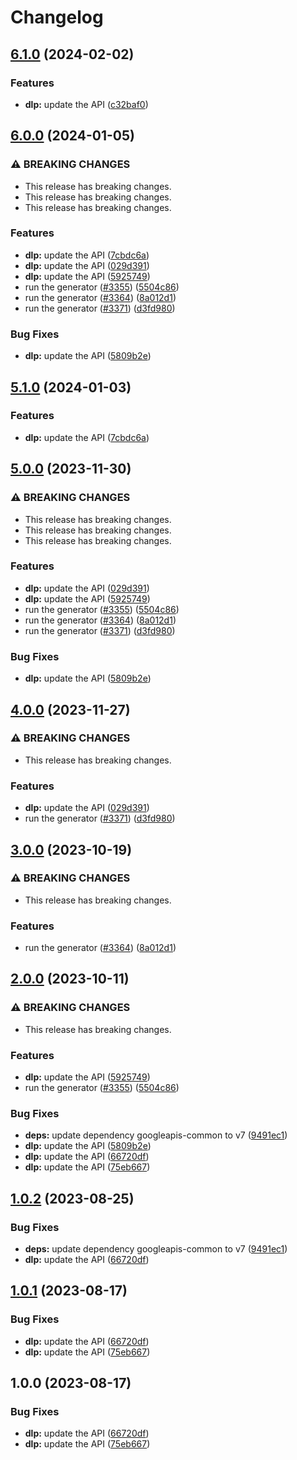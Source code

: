 # Changelog

## [6.1.0](https://github.com/googleapis/google-api-nodejs-client/compare/dlp-v6.0.0...dlp-v6.1.0) (2024-02-02)


### Features

* **dlp:** update the API ([c32baf0](https://github.com/googleapis/google-api-nodejs-client/commit/c32baf03aeee40bae4944e45c50e8e9bfc7cafd6))

## [6.0.0](https://github.com/googleapis/google-api-nodejs-client/compare/dlp-v5.1.0...dlp-v6.0.0) (2024-01-05)


### ⚠ BREAKING CHANGES

* This release has breaking changes.
* This release has breaking changes.
* This release has breaking changes.

### Features

* **dlp:** update the API ([7cbdc6a](https://github.com/googleapis/google-api-nodejs-client/commit/7cbdc6aaf4cf23b80085765599259cca5ed28db1))
* **dlp:** update the API ([029d391](https://github.com/googleapis/google-api-nodejs-client/commit/029d391a743f7e30a89496dfe3b38e7df0dce3c8))
* **dlp:** update the API ([5925749](https://github.com/googleapis/google-api-nodejs-client/commit/5925749d8d55068a61998a0677edca1618b1c86f))
* run the generator ([#3355](https://github.com/googleapis/google-api-nodejs-client/issues/3355)) ([5504c86](https://github.com/googleapis/google-api-nodejs-client/commit/5504c86fd61740886047320e2ed70f02a164acd7))
* run the generator ([#3364](https://github.com/googleapis/google-api-nodejs-client/issues/3364)) ([8a012d1](https://github.com/googleapis/google-api-nodejs-client/commit/8a012d18c1dd5499a087b114eda0f2c22baef203))
* run the generator ([#3371](https://github.com/googleapis/google-api-nodejs-client/issues/3371)) ([d3fd980](https://github.com/googleapis/google-api-nodejs-client/commit/d3fd980907c318048c7ee471c38033cf529a3c04))


### Bug Fixes

* **dlp:** update the API ([5809b2e](https://github.com/googleapis/google-api-nodejs-client/commit/5809b2e9cb795011f42f5b68992f98e82d388cff))

## [5.1.0](https://github.com/googleapis/google-api-nodejs-client/compare/dlp-v5.0.0...dlp-v5.1.0) (2024-01-03)


### Features

* **dlp:** update the API ([7cbdc6a](https://github.com/googleapis/google-api-nodejs-client/commit/7cbdc6aaf4cf23b80085765599259cca5ed28db1))

## [5.0.0](https://github.com/googleapis/google-api-nodejs-client/compare/dlp-v4.0.0...dlp-v5.0.0) (2023-11-30)


### ⚠ BREAKING CHANGES

* This release has breaking changes.
* This release has breaking changes.
* This release has breaking changes.

### Features

* **dlp:** update the API ([029d391](https://github.com/googleapis/google-api-nodejs-client/commit/029d391a743f7e30a89496dfe3b38e7df0dce3c8))
* **dlp:** update the API ([5925749](https://github.com/googleapis/google-api-nodejs-client/commit/5925749d8d55068a61998a0677edca1618b1c86f))
* run the generator ([#3355](https://github.com/googleapis/google-api-nodejs-client/issues/3355)) ([5504c86](https://github.com/googleapis/google-api-nodejs-client/commit/5504c86fd61740886047320e2ed70f02a164acd7))
* run the generator ([#3364](https://github.com/googleapis/google-api-nodejs-client/issues/3364)) ([8a012d1](https://github.com/googleapis/google-api-nodejs-client/commit/8a012d18c1dd5499a087b114eda0f2c22baef203))
* run the generator ([#3371](https://github.com/googleapis/google-api-nodejs-client/issues/3371)) ([d3fd980](https://github.com/googleapis/google-api-nodejs-client/commit/d3fd980907c318048c7ee471c38033cf529a3c04))


### Bug Fixes

* **dlp:** update the API ([5809b2e](https://github.com/googleapis/google-api-nodejs-client/commit/5809b2e9cb795011f42f5b68992f98e82d388cff))

## [4.0.0](https://github.com/googleapis/google-api-nodejs-client/compare/dlp-v3.0.0...dlp-v4.0.0) (2023-11-27)


### ⚠ BREAKING CHANGES

* This release has breaking changes.

### Features

* **dlp:** update the API ([029d391](https://github.com/googleapis/google-api-nodejs-client/commit/029d391a743f7e30a89496dfe3b38e7df0dce3c8))
* run the generator ([#3371](https://github.com/googleapis/google-api-nodejs-client/issues/3371)) ([d3fd980](https://github.com/googleapis/google-api-nodejs-client/commit/d3fd980907c318048c7ee471c38033cf529a3c04))

## [3.0.0](https://github.com/googleapis/google-api-nodejs-client/compare/dlp-v2.0.0...dlp-v3.0.0) (2023-10-19)


### ⚠ BREAKING CHANGES

* This release has breaking changes.

### Features

* run the generator ([#3364](https://github.com/googleapis/google-api-nodejs-client/issues/3364)) ([8a012d1](https://github.com/googleapis/google-api-nodejs-client/commit/8a012d18c1dd5499a087b114eda0f2c22baef203))

## [2.0.0](https://github.com/googleapis/google-api-nodejs-client/compare/dlp-v1.0.2...dlp-v2.0.0) (2023-10-11)


### ⚠ BREAKING CHANGES

* This release has breaking changes.

### Features

* **dlp:** update the API ([5925749](https://github.com/googleapis/google-api-nodejs-client/commit/5925749d8d55068a61998a0677edca1618b1c86f))
* run the generator ([#3355](https://github.com/googleapis/google-api-nodejs-client/issues/3355)) ([5504c86](https://github.com/googleapis/google-api-nodejs-client/commit/5504c86fd61740886047320e2ed70f02a164acd7))


### Bug Fixes

* **deps:** update dependency googleapis-common to v7 ([9491ec1](https://github.com/googleapis/google-api-nodejs-client/commit/9491ec1cdc3c413e7d73edcfcd59cf5c28a7c855))
* **dlp:** update the API ([5809b2e](https://github.com/googleapis/google-api-nodejs-client/commit/5809b2e9cb795011f42f5b68992f98e82d388cff))
* **dlp:** update the API ([66720df](https://github.com/googleapis/google-api-nodejs-client/commit/66720df28639cb38139658231f93e1cb6badad86))
* **dlp:** update the API ([75eb667](https://github.com/googleapis/google-api-nodejs-client/commit/75eb6671c3f4bb8e0ebbf192372324e81d646843))

## [1.0.2](https://github.com/googleapis/google-api-nodejs-client/compare/dlp-v1.0.1...dlp-v1.0.2) (2023-08-25)


### Bug Fixes

* **deps:** update dependency googleapis-common to v7 ([9491ec1](https://github.com/googleapis/google-api-nodejs-client/commit/9491ec1cdc3c413e7d73edcfcd59cf5c28a7c855))
* **dlp:** update the API ([66720df](https://github.com/googleapis/google-api-nodejs-client/commit/66720df28639cb38139658231f93e1cb6badad86))

## [1.0.1](https://github.com/googleapis/google-api-nodejs-client/compare/dlp-v1.0.0...dlp-v1.0.1) (2023-08-17)


### Bug Fixes

* **dlp:** update the API ([66720df](https://github.com/googleapis/google-api-nodejs-client/commit/66720df28639cb38139658231f93e1cb6badad86))
* **dlp:** update the API ([75eb667](https://github.com/googleapis/google-api-nodejs-client/commit/75eb6671c3f4bb8e0ebbf192372324e81d646843))

## 1.0.0 (2023-08-17)


### Bug Fixes

* **dlp:** update the API ([66720df](https://github.com/googleapis/google-api-nodejs-client/commit/66720df28639cb38139658231f93e1cb6badad86))
* **dlp:** update the API ([75eb667](https://github.com/googleapis/google-api-nodejs-client/commit/75eb6671c3f4bb8e0ebbf192372324e81d646843))
